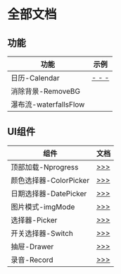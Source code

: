 # 全部文档

## 功能
功能 | 示例
---  | ---
日历-Calendar | [ - - - ](docs/calendar.md)
消除背景-RemoveBG |
瀑布流-waterfallsFlow|

## UI组件
组件 | 文档
--- | ---
顶部加载-Nprogress | [ >>> ](docs/nprogress.md)
颜色选择器-ColorPicker | [ >>> ](docs/colorPicker.md)
日期选择器-DatePicker | [ >>> ](docs/datePicker.md)
图片模式-imgMode | [ >>> ](docs/imgMode.md)
选择器-Picker    | [ >>> ](docs/picker.md)
开关选择器-Switch | [ >>> ](docs/switch.md)
抽屉-Drawer      | [ >>> ](docs/drawer.md)
录音-Record      | [ >>> ](docs/Record.md)



<!-- - **nprogress 加载进度条**： https://developers.weixin.qq.com/s/WMGBlvmi7xmd

- **ColorPicker 颜色拾色器**：  https://developers.weixin.qq.com/s/39BYGumI7Emf

- **calendar 日历(含农历)**： https://developers.weixin.qq.com/s/t9CFaumI7tmx -->
